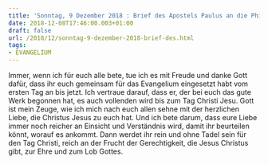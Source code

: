 ```yaml
---
title: 'Sonntag, 9 Dezember 2018 : Brief des Apostels Paulus an die Philipper 1,4-6.8-11.'
date: 2018-12-08T17:46:00.003+01:00
draft: false
url: /2018/12/sonntag-9-dezember-2018-brief-des.html
tags: 
- EVANGELIUM
---
```


Immer, wenn ich für euch alle bete, tue ich es mit Freude und danke Gott dafür, dass ihr euch gemeinsam für das Evangelium eingesetzt habt vom ersten Tag an bis jetzt. Ich vertraue darauf, dass er, der bei euch das gute Werk begonnen hat, es auch vollenden wird bis zum Tag Christi Jesu. Gott ist mein Zeuge, wie ich mich nach euch allen sehne mit der herzlichen Liebe, die Christus Jesus zu euch hat. Und ich bete darum, dass eure Liebe immer noch reicher an Einsicht und Verständnis wird, damit ihr beurteilen könnt, worauf es ankommt. Dann werdet ihr rein und ohne Tadel sein für den Tag Christi, reich an der Frucht der Gerechtigkeit, die Jesus Christus gibt, zur Ehre und zum Lob Gottes.
